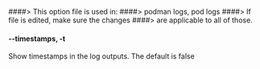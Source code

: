 ####> This option file is used in:
####> podman logs, pod logs
####> If file is edited, make sure the changes
####> are applicable to all of those.

#### **--timestamps**, **-t**

Show timestamps in the log outputs. The default is false

